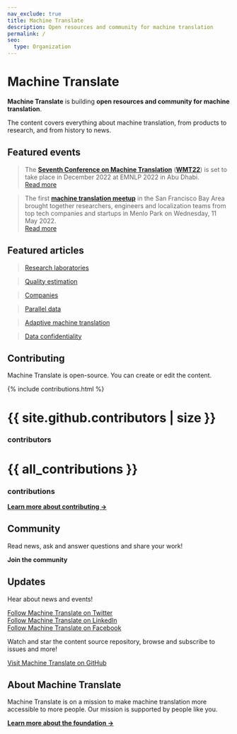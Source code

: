 ```yaml
---
nav_exclude: true
title: Machine Translate
description: Open resources and community for machine translation
permalink: /
seo:
  type: Organization
---
```


# Machine Translate

**Machine Translate** is building **open resources and community for machine translation**.

The content covers everything about machine translation, from products to research, and from history to news.

## Featured events

> The [**Seventh Conference on Machine Translation**](/wmt22) ([**WMT22**](/wmt22)) is set to take place in December 2022 at EMNLP 2022 in Abu Dhabi.  
> [Read more](/wmt22)

> The first [**machine translation meetup**](https://www.meetup.com/machinetranslate/events/285533813/) in the San Francisco Bay Area brought together researchers, engineers and localization teams from top tech companies and startups in Menlo Park on Wednesday, 11 May 2022.  
> [Read more](/bay-area-meetup-1.md)

## Featured articles

> [Research laboratories](/research-laboratories/research-laboratories.md)

> [Quality estimation](/quality/quality-estimation.md)

> [Companies](/industry/companies.md)

> [Parallel data](/customisation/parallel-data.md)

> [Adaptive machine translation](/customisation/adaptive.md)

> [Data confidentiality](/industry/data-confidentiality.md)


## Contributing

Machine Translate is open-source.
You can create or edit the content.

{% include contributions.html %}

<div class="flex-container">
  <div>
    <h1>{{ site.github.contributors | size }}</h1>
    <h3>contributors</h3>
  </div>
  <div>
   <h1>{{ all_contributions }}</h1>
    <h3>contributions</h3>
  </div>
</div>

[**Learn more about contributing →**](/contributing/contributing.md)


## Community

Read news, ask and answer questions and share your work!

<a data-tf-slider="ndac7OIs" data-tf-width="550" data-tf-iframe-props="title=Machine Translate | Open resources and community for machine translation" data-tf-medium="snippet" style="cursor:pointer; font-weight: bolder">
   Join the community
</a>
<script src="//embed.typeform.com/next/embed.js"></script>


## Updates

Hear about news and events!

[Follow Machine Translate on Twitter](https://twitter.com/machtranslate)  
[Follow Machine Translate on LinkedIn](https://linkedin.com/company/machinetranslate)  
[Follow Machine Translate on Facebook](https://facebook.com/machinetranslate)

Watch and star the content source repository, browse and subscribe to issues and more!

[Visit Machine Translate on GitHub](https://github.com/machinetranslate)


## About Machine Translate

Machine Translate is on a mission to make machine translation more accessible to more people.
Our mission is supported by people like you.

[**Learn more about the foundation →**](/about.md)
